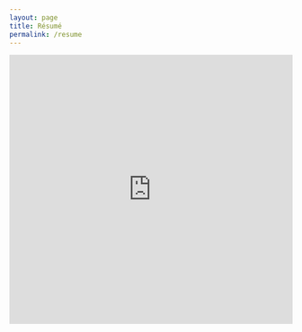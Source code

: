```yaml
--- 
layout: page
title: Résumé
permalink: /resume
---
```

<center>
<iframe src="https://drive.google.com/file/d/0B7hJdfAwnUNzNk9zSndNRFhTR2c/preview" 
 frameborder="0"
 style="overflow:hidden;height:480;width:100%" 
 width="100%" height="580"></iframe>

<!--
<hr>

 <iframe src="https://drive.google.com/file/d/1f0C_LYRfoTgCSEfosI2ItQ4vgzBR_8TX/preview" 
 frameborder="0"
 style="overflow:hidden;height:480;width:100%" 
 width="100%" height="580"></iframe>

-->

<!--<br>
<br>
<b>When debugging, novices insert corrective code; experts remove defective code</b>
<br>

<b>The key to performance is elegance, not battalions of special cases</b>
<br>

<b>Artificial Intelligence usually beats Natural Stupidity</b>
<br>

<b>All men must swallow the sour with the sweet</b>-->

</center>